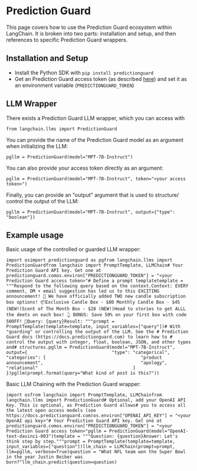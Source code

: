 Prediction Guard
================

This page covers how to use the Prediction Guard ecosystem within LangChain. It is broken into two parts: installation and setup, and then references to specific Prediction Guard wrappers.

Installation and Setup[​](#installation-and-setup "Direct link to Installation and Setup")
------------------------------------------------------------------------------------------

*   Install the Python SDK with `pip install predictionguard`
*   Get an Prediction Guard access token (as described [here](https://docs.predictionguard.com/)) and set it as an environment variable (`PREDICTIONGUARD_TOKEN`)

LLM Wrapper[​](#llm-wrapper "Direct link to LLM Wrapper")
---------------------------------------------------------

There exists a Prediction Guard LLM wrapper, which you can access with

    from langchain.llms import PredictionGuard

You can provide the name of the Prediction Guard model as an argument when initializing the LLM:

    pgllm = PredictionGuard(model="MPT-7B-Instruct")

You can also provide your access token directly as an argument:

    pgllm = PredictionGuard(model="MPT-7B-Instruct", token="<your access token>")

Finally, you can provide an "output" argument that is used to structure/ control the output of the LLM:

    pgllm = PredictionGuard(model="MPT-7B-Instruct", output={"type": "boolean"})

Example usage[​](#example-usage "Direct link to Example usage")
---------------------------------------------------------------

Basic usage of the controlled or guarded LLM wrapper:

    import osimport predictionguard as pgfrom langchain.llms import PredictionGuardfrom langchain import PromptTemplate, LLMChain# Your Prediction Guard API key. Get one at predictionguard.comos.environ["PREDICTIONGUARD_TOKEN"] = "<your Prediction Guard access token>"# Define a prompt templatetemplate = """Respond to the following query based on the context.Context: EVERY comment, DM + email suggestion has led us to this EXCITING announcement! 🎉 We have officially added TWO new candle subscription box options! 📦Exclusive Candle Box - $80 Monthly Candle Box - $45 (NEW!)Scent of The Month Box - $28 (NEW!)Head to stories to get ALLL the deets on each box! 👆 BONUS: Save 50% on your first box with code 50OFF! 🎉Query: {query}Result: """prompt = PromptTemplate(template=template, input_variables=["query"])# With "guarding" or controlling the output of the LLM. See the # Prediction Guard docs (https://docs.predictionguard.com) to learn how to # control the output with integer, float, boolean, JSON, and other types and# structures.pgllm = PredictionGuard(model="MPT-7B-Instruct",                         output={                                "type": "categorical",                                "categories": [                                    "product announcement",                                     "apology",                                     "relational"                                    ]                                })pgllm(prompt.format(query="What kind of post is this?"))

Basic LLM Chaining with the Prediction Guard wrapper:

    import osfrom langchain import PromptTemplate, LLMChainfrom langchain.llms import PredictionGuard# Optional, add your OpenAI API Key. This is optional, as Prediction Guard allows# you to access all the latest open access models (see https://docs.predictionguard.com)os.environ["OPENAI_API_KEY"] = "<your OpenAI api key>"# Your Prediction Guard API key. Get one at predictionguard.comos.environ["PREDICTIONGUARD_TOKEN"] = "<your Prediction Guard access token>"pgllm = PredictionGuard(model="OpenAI-text-davinci-003")template = """Question: {question}Answer: Let's think step by step."""prompt = PromptTemplate(template=template, input_variables=["question"])llm_chain = LLMChain(prompt=prompt, llm=pgllm, verbose=True)question = "What NFL team won the Super Bowl in the year Justin Beiber was born?"llm_chain.predict(question=question)